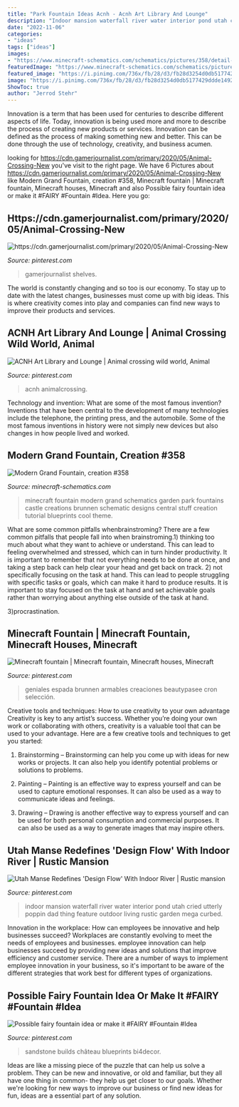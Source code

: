 ```yaml
---
title: "Park Fountain Ideas Acnh - Acnh Art Library And Lounge"
description: "Indoor mansion waterfall river water interior pond utah cried utterly poppin dad thing feature outdoor living rustic garden mega curbed"
date: "2022-11-06"
categories:
- "ideas"
tags: ["ideas"]
images:
- "https://www.minecraft-schematics.com/schematics/pictures/358/detail-picture-358.png?time=1363370521"
featuredImage: "https://www.minecraft-schematics.com/schematics/pictures/358/detail-picture-358.png?time=1363370521"
featured_image: "https://i.pinimg.com/736x/fb/28/d3/fb28d3254d0db5177429ddde14921974.jpg"
image: "https://i.pinimg.com/736x/fb/28/d3/fb28d3254d0db5177429ddde14921974.jpg"
ShowToc: true
author: "Jerrod Stehr"
---
```



Innovation is a term that has been used for centuries to describe different aspects of life. Today, innovation is being used more and more to describe the process of creating new products or services. Innovation can be defined as the process of making something new and better. This can be done through the use of technology, creativity, and business acumen.

	

		
looking for https://cdn.gamerjournalist.com/primary/2020/05/Animal-Crossing-New you've visit to the right page. We have 6 Pictures about https://cdn.gamerjournalist.com/primary/2020/05/Animal-Crossing-New like Modern Grand Fountain, creation #358, Minecraft fountain | Minecraft fountain, Minecraft houses, Minecraft and also Possible fairy fountain idea or make it #FAIRY #Fountain #Idea. Here you go:
		
    
## Https://cdn.gamerjournalist.com/primary/2020/05/Animal-Crossing-New

<img loading=lazy src="https://i.pinimg.com/736x/fb/28/d3/fb28d3254d0db5177429ddde14921974.jpg" onerror="this.onerror=null;this.src='https://tse4.mm.bing.net/th?id=OIP.UNiNb9zMB055cJf3kIGjtAHaEK&amp;pid=15.1';" alt="https://cdn.gamerjournalist.com/primary/2020/05/Animal-Crossing-New">

_Source: pinterest.com_

>gamerjournalist shelves. 

	

The world is constantly changing and so too is our economy. To stay up to date with the latest changes, businesses must come up with big ideas. This is where creativity comes into play and companies can find new ways to improve their products and services.

    
## ACNH Art Library And Lounge | Animal Crossing Wild World, Animal

<img loading=lazy src="https://i.pinimg.com/736x/e6/a8/c6/e6a8c6b486dbe8c53654a08283108423.jpg" onerror="this.onerror=null;this.src='https://tse2.mm.bing.net/th?id=OIP.8q5pCJGS5Aa6eBwsnui7KQHaHa&amp;pid=15.1';" alt="ACNH Art Library and Lounge | Animal crossing wild world, Animal">

_Source: pinterest.com_

>acnh animalcrossing. 

	

Technology and invention: What are some of the most famous invention?
Inventions that have been central to the development of many technologies include the telephone, the printing press, and the automobile. Some of the most famous inventions in history were not simply new devices but also changes in how people lived and worked.

    
## Modern Grand Fountain, Creation #358

<img loading=lazy src="https://www.minecraft-schematics.com/schematics/pictures/358/detail-picture-358.png?time=1363370521" onerror="this.onerror=null;this.src='https://tse1.mm.bing.net/th?id=OIP.W-CA6WUgbp33HDt5uUtaRAAAAA&amp;pid=15.1';" alt="Modern Grand Fountain, creation #358">

_Source: minecraft-schematics.com_

>minecraft fountain modern grand schematics garden park fountains castle creations brunnen schematic designs central stuff creation tutorial blueprints cool theme. 

	

What are some common pitfalls whenbrainstroming?
There are a few common pitfalls that people fall into when brainstroming.1) thinking too much about what they want to achieve or understand. This can lead to feeling overwhelmed and stressed, which can in turn hinder productivity. It is important to remember that not everything needs to be done at once, and taking a step back can help clear your head and get back on track.
2) not specifically focusing on the task at hand. This can lead to people struggling with specific tasks or goals, which can make it hard to produce results. It is important to stay focused on the task at hand and set achievable goals rather than worrying about anything else outside of the task at hand.

3)procrastination.

    
## Minecraft Fountain | Minecraft Fountain, Minecraft Houses, Minecraft

<img loading=lazy src="https://i.pinimg.com/736x/a8/2d/e9/a82de96cb864f2983bf154cbcb393f91.jpg" onerror="this.onerror=null;this.src='https://tse4.mm.bing.net/th?id=OIP.fOpk0XO2aisaPRprmFisDQAAAA&amp;pid=15.1';" alt="Minecraft fountain | Minecraft fountain, Minecraft houses, Minecraft">

_Source: pinterest.com_

>geniales espada brunnen armables creaciones beautypasee cron selección. 

	

Creative tools and techniques: How to use creativity to your own advantage
Creativity is key to any artist’s success. Whether you’re doing your own work or collaborating with others, creativity is a valuable tool that can be used to your advantage. Here are a few creative tools and techniques to get you started:
1. Brainstorming – Brainstorming can help you come up with ideas for new works or projects. It can also help you identify potential problems or solutions to problems.

2. Painting – Painting is an effective way to express yourself and can be used to capture emotional responses. It can also be used as a way to communicate ideas and feelings.

3. Drawing – Drawing is another effective way to express yourself and can be used for both personal consumption and commercial purposes. It can also be used as a way to generate images that may inspire others.


    
## Utah Manse Redefines &#039;Design Flow&#039; With Indoor River | Rustic Mansion

<img loading=lazy src="https://i.pinimg.com/736x/ea/f4/ef/eaf4ef2dbc857647cd38d3dcc1e14c46--indoor-waterfall-indoor-outdoor-living.jpg" onerror="this.onerror=null;this.src='https://tse4.mm.bing.net/th?id=OIP.4Cb1X4QOMPQgahj3psPdoQHaFj&amp;pid=15.1';" alt="Utah Manse Redefines &#039;Design Flow&#039; With Indoor River | Rustic mansion">

_Source: pinterest.com_

>indoor mansion waterfall river water interior pond utah cried utterly poppin dad thing feature outdoor living rustic garden mega curbed. 

	

Innovation in the workplace: How can employees be innovative and help businesses succeed?
Workplaces are constantly evolving to meet the needs of employees and businesses. employee innovation can help businesses succeed by providing new ideas and solutions that improve efficiency and customer service. There are a number of ways to implement employee innovation in your business, so it's important to be aware of the different strategies that work best for different types of organizations.

    
## Possible Fairy Fountain Idea Or Make It #FAIRY #Fountain #Idea

<img loading=lazy src="https://i.pinimg.com/736x/43/a1/7e/43a17eafd8c6571e8383b76a5d9366a0.jpg" onerror="this.onerror=null;this.src='https://tse2.mm.bing.net/th?id=OIP._NRqnpv6UdqA4TQCXpSwbAHaEo&amp;pid=15.1';" alt="Possible fairy fountain idea or make it #FAIRY #Fountain #Idea">

_Source: pinterest.com_

>sandstone builds château blueprints bi4decor. 

	

Ideas are like a missing piece of the puzzle that can help us solve a problem. They can be new and innovative, or old and familiar, but they all have one thing in common- they help us get closer to our goals. Whether we're looking for new ways to improve our business or find new ideas for fun, ideas are a essential part of any solution.

